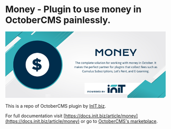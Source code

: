 # Money - Plugin to use money in OctoberCMS painlessly. 
![Money banner](https://raw.githubusercontent.com/initbiz/money-plugin/master/docs/money.png)

This is a repo of OctoberCMS plugin by [InIT.biz](https://init.biz).

For full documentation visit [https://docs.init.biz/article/money](https://docs.init.biz/article/money) or go to [OctoberCMS's marketplace](https://octobercms.com/plugin/initbiz-money).
